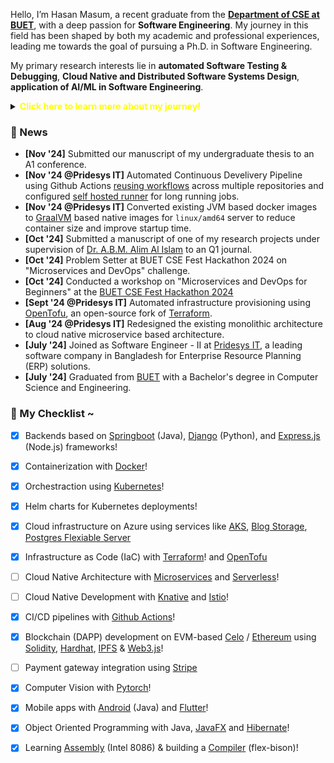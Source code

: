 <!--Hasan Masum – Software Engineer and Research Enthusiast-->

Hello, I’m Hasan Masum, a recent graduate from the **[Department of CSE at BUET](https://cse.buet.ac.bd/)**, with a deep passion for **Software Engineering**. My journey in this field has been shaped by both my academic and professional experiences, leading me towards the goal of pursuing a Ph.D. in Software Engineering.   

My primary research interests lie in **automated Software Testing & Debugging**, **Cloud Native and Distributed Software Systems Design**, **application of AI/ML in Software Engineering**.

<details>
<summary>
    <b style="color:yellow">Click here to learn more about my journey!</b>
</summary>
During my undergraduate studies, I undertook a thesis titled **“Towards Intelligent Traffic Signaling in Dhaka City Based on Vehicle Detection and Congestion Optimization.”** This project allowed me to dive into **real-time video processing** and **YOLO-based object detection**, working on embedded systems like the **Raspberry Pi**. I also gained expertise in **multi-objective optimization using NSGA-II** and developed skills in resource optimization for low-resource environments. The significance of this work led me to submit my research to ACM SenSys 2024, where it is currently under review.  

Now, I am applying my skills in the software industry, with a particular focus on software engineering, especially **software testing**. Under the mentorship of [Proffesor Dr. Anindya Iqbal](https://cse.buet.ac.bd/faculty_list/detail/anindyaiqbal), I am engaged in cutting-edge research on REST API testing using Large Language Models (LLMs). This work explores innovative approaches to enhance testing efficiency and accuracy, further broadening my expertise in this domain.  

Professionally, I am contributing as a Software Engineer - II at Pridesys IT, where we are developing a cloud-based Enterprise Resource Planning (ERP) software solution tailored for small and medium-sized enterprises. My role primarily involves backend development and DevOps -utilizing technologies such as Spring Boot, Docker, Kubernetes, Helm, Terraform, PostgreSQL and Azure Cloud, leveraging over 5 years of experience working on various projects and more than 1 year of professional experience.  

In addition to my core work, I am a passionate mobile app developer with 4 years of experience in Android development using Java. I have also ventured into cross-platform mobile app development with Flutter, expanding my versatility as a developer.

My journey into the world of web3 and blockchain began in 2022 with the Bangladesh Blockchain Olympiad, where I developed a project using Hyperledger Fabric. This sparked my enthusiasm for web3, leading me to gain experience with Ethereum, Solidity, Remix, and Hardhat. I’ve had the opportunity to win prizes in hackathons, even against professional teams, and to organize a web3 hackathon, collaborating with top developers in Bangladesh. My passion for web3 continues to grow, and I am actively seeking opportunities to work in this transformative field.
</details>

### 📢 News

- **[Nov '24]** Submitted our manuscript of my undergraduate thesis to an A1 conference.
- **[Nov '24 @Pridesys IT]** Automated Continuous Develivery Pipeline using Github Actions [reusing workflows](https://docs.github.com/en/actions/sharing-automations/reusing-workflows) across multiple repositories and configured [self hosted runner](https://docs.github.com/en/actions/hosting-your-own-runners/managing-self-hosted-runners/about-self-hosted-runners) for long running jobs.
- **[Nov '24 @Pridesys IT]** Converted existing JVM based docker images to [GraalVM](https://www.graalvm.org/) based native images for `linux/amd64` server to reduce container size and improve startup time.
- **[Oct '24]** Submitted a manuscript of one of my research projects under supervision of [Dr. A.B.M. Alim Al Islam](https://cse.buet.ac.bd/faculty_list/detail/alim) to an Q1 journal.
- **[Oct '24]** Problem Setter at BUET CSE Fest Hackathon 2024 on "Microservices and DevOps" challenge.
- **[Oct '24]** Conducted a workshop on "Microservices and DevOps for Beginners" at the [BUET CSE Fest Hackathon 2024](https://www.youtube.com/watch?v=TqmnbZQ4ORs) 
- **[Sept '24 @Pridesys IT]** Automated infrastructure provisioning using [OpenTofu](https://opentofu.io/), an open-source fork of [Terraform](https://www.terraform.io/).
- **[Aug '24 @Pridesys IT]** Redesigned the existing monolithic architecture to cloud native microservice based architecture.
- **[July '24]** Joined as Software Engineer - II at [Pridesys IT](https://www.pridesys.com/), a leading software company in Bangladesh for Enterprise Resource Planning (ERP) solutions.
- **[July '24]** Graduated from [BUET](https://www.buet.ac.bd/) with a Bachelor's degree in Computer Science and Engineering.


<!-- <details>
<summary>Click here to learn more about my recent activities!</summary>
</details> -->

### 🎯 My Checklist ~

<!-- - Message queues using [Redis](https://redis.io/) and [Lua](https://www.lua.org/) scripts! -->
<!-- - Micro-service commuication using [gRPC](https://grpc.io/) and [protobuf](https://protobuf.dev/) over [mTLS](https://www.cloudflare.com/learning/access-management/what-is-mutual-tls/)! -->
- [x] Backends based on [Springboot](https://spring.io/projects/spring-boot/) (Java), [Django](https://www.djangoproject.com/) (Python), and [Express.js](https://expressjs.com/) (Node.js) frameworks! 
- [x]  Containerization with [Docker](https://www.docker.com/)!
- [x]  Orchestraction using [Kubernetes](https://kubernetes.io/)!
- [x]  Helm charts for Kubernetes deployments!
- [x]  Cloud infrastructure on Azure using services like [AKS](https://azure.microsoft.com/en-us/products/kubernetes-service), [Blog Storage](https://aws.amazon.com/s3/), [Postgres Flexiable Server](https://learn.microsoft.com/en-us/azure/postgresql/)
- [x]  Infrastructure as Code (IaC) with [Terraform](https://www.terraform.io/)! and [OpenTofu](https://opentofu.io/)
- [ ]  Cloud Native Architecture with [Microservices](https://microservices.io/) and [Serverless](https://serverless-stack.com/)!
- [ ]  Cloud Native Development with [Knative](https://knative.dev/) and [Istio](https://istio.io/)!
- [x]  CI/CD pipelines with [Github Actions](https://docs.github.com/en/actions)!
- [x]  Blockchain (DAPP) development on EVM-based [Celo](https://celo.org/) / [Ethereum](https://ethereum.org/en/) using [Solidity](https://soliditylang.org/), [Hardhat](https://hardhat.org/), [IPFS](https://ipfs.tech/) & [Web3.js](https://web3js.readthedocs.io/)!
- [ ]  Payment gateway integration using [Stripe](https://stripe.com/)
- [x]  Computer Vision with [Pytorch](https://pytorch.org/)!
- [x]  Mobile apps with [Android](https://developer.android.com/) (Java) and [Flutter](https://flutter.dev/)!
- [x]  Object Oriented Programming with Java, [JavaFX](https://openjfx.io/) and [Hibernate](https://hibernate.org/orm/)!
- [x]  Learning [Assembly]() (Intel 8086) & building a [Compiler]() (flex-bison)! 





